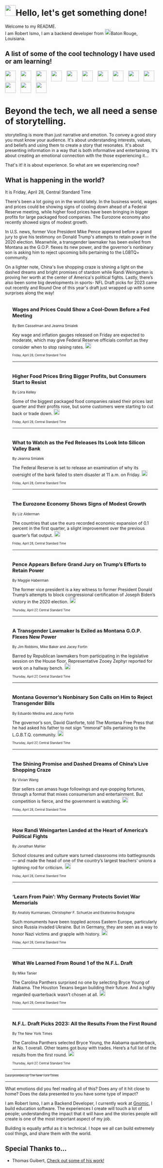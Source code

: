<h1><img src="https://emojis.slackmojis.com/emojis/images/1643514375/3493/hot-coffee.gif?1643514375" width="35"/>Hello, let's get something done!</h1>

<p>Welcome to my README.<br/>
I am Robert Ismo, I am a backend developer from <img src="https://emojis.slackmojis.com/emojis/images/1638395689/50435/moulin_rouge.png?1638395689" width="20"/>Baton Rouge, Louisiana.</p>
<h2>A list of some of the cool technology I have used or am learning!</h2>
<p>
<img src="https://emojis.slackmojis.com/emojis/images/1643516091/21142/meow_bongotap.gif?1643516091" width="35" alt="">
<img src="https://img.shields.io/badge/Favorite%20Frontend%20Framework-SvelteKit-f83903" alt="">
<img src="https://img.shields.io/badge/Second%20Favorite-Vue-40b581" alt="">
<img src="https://img.shields.io/badge/Most%20Used%20Runtime-Nodejs-78b061" alt="">
<img src="https://emojis.slackmojis.com/emojis/images/1643517416/34482/fire.gif?1643517416" width="35" alt="">
<img src="https://img.shields.io/badge/Javascript%20But%20Better-Typescript-0078ca" alt="">
<img src="https://img.shields.io/badge/Favorite%20Language-Elixir-3e244d" alt="">
<img src="https://img.shields.io/badge/Containerize%20Everything-Docker-6ac9ef" alt="">
<img src="https://emojis.slackmojis.com/emojis/images/1643514596/5999/meow_party.gif?1643514596" width="35" alt="">
<img src="https://img.shields.io/badge/API%20Love%20Language-Graphql-de32a5" alt="">
<img src="https://img.shields.io/badge/Our%20Favorite%20Version%20Controller-Git-e94f33" alt="">
<img src="https://img.shields.io/badge/Favorite%20Database-Redis-d42d1d" alt="">
<img src="https://emojis.slackmojis.com/emojis/images/1643514559/5584/deployparrot.gif?1643514559" width="35" alt="">
<img src="https://img.shields.io/badge/Container%20Interstate-RabbitMQ-f66200" alt="">
<img src="https://img.shields.io/badge/Gotta%20Learn-Kubernetes-316adf" alt="">
<img src="https://img.shields.io/badge/Really%20Mature%20Now-WASM-654fef" alt="">
<img src="https://emojis.slackmojis.com/emojis/images/1666642497/61942/dance_vibe.gif?1666642497" width="35" alt="">
<img src="https://img.shields.io/badge/For%20My%20M1-ARM64-657d96" alt="">
<img src="https://img.shields.io/badge/Loving%20This%20So%20Much-TailwindCSS-17bcb5" alt="">
<img src="https://img.shields.io/badge/Cool%20Build%20Tool-Vite-f9cb24" alt="">
<img src="https://emojis.slackmojis.com/emojis/images/1669231376/62819/working-on-it.gif?1669231376" width="35" alt="">
<img src="https://img.shields.io/badge/Fun%20and%20Easy%20Database-MongoDB-5f8c49" alt="">
<img src="https://img.shields.io/badge/JS%20Life%20Support-NPM-c73737" alt="">
<img src="https://img.shields.io/badge/I%20Liked%20It-DynamoDB-0073b9" alt="">
<img src="https://emojis.slackmojis.com/emojis/images/1643514045/46/question.gif?1643514045" width="35" alt="">
<img src="https://img.shields.io/badge/cool-React-60d6f9" alt="">
<img src="https://img.shields.io/badge/Future%20Big%20Project-Lambda-f37e00" alt="">
<img src="https://img.shields.io/badge/NPM%20But%20Better-PNPM-f1aa07" alt="">
<img src="https://emojis.slackmojis.com/emojis/images/1643514943/9662/fbwow.gif?1643514943" width="35" alt="">
<img src="https://img.shields.io/badge/First%20Language-C-662079" alt="">
<img src="https://img.shields.io/badge/Where%20I%20Deploy%20Frontend-Vercel-000000" alt="">
<img src="https://img.shields.io/badge/Who%20Does%20not%20Want%20an%20App-Swift-f9492a" alt="">
<img src="https://emojis.slackmojis.com/emojis/images/1643514058/151/javascript.png?1643514058" width="35" alt="">
<img src="https://img.shields.io/badge/cool-Python-fbd542" alt="">
<img src="https://img.shields.io/badge/Favorite%20Something-Stripe-656cdc" alt="">
<img src="https://img.shields.io/badge/Of%20Course-HTML5-ed6327" alt="">
<img src="https://emojis.slackmojis.com/emojis/images/1660415405/60731/bomb.gif?1660415405" width="35" alt="">
<img src="https://img.shields.io/badge/hate-CSS-2964ec" alt="">
<img src="https://img.shields.io/badge/Learning-CircleCI-141215" alt="">
<img src="https://img.shields.io/badge/Learning-Rust-fbbb3b" alt="">
<img src="https://emojis.slackmojis.com/emojis/images/1660415397/60712/writing-hand.gif?1660415397" width="35" alt="">
<img src="https://img.shields.io/badge/Dev%20Browser%20of%20Choice-Firefox-cc4e26" alt="">
<img src="https://img.shields.io/badge/Recoverying%20From%20Windows-UNIX-1781e3" alt="">
<img src="https://img.shields.io/badge/LOVE-LogSeq-90c1c2" alt="">
<img src="https://emojis.slackmojis.com/emojis/images/1643514066/223/kirby.gif?1643514066" width="35" alt="">
<img src="https://img.shields.io/badge/Daily%20Driver-MacOS-e6e6e8" alt="">
<img src="https://img.shields.io/badge/Git%20Server-Github-000000" alt="">
<img src="https://img.shields.io/badge/enjoyable-EC2-f17428" alt="">
<img src="https://emojis.slackmojis.com/emojis/images/1643514239/2069/excited.gif?1643514239" width="35" alt="">
</p>
<h1>Beyond the tech, we all need a sense of storytelling.</h1>
<p>storytelling is more than just narrative and emotion. To convey a good story you must know your audience. It's about understanding interests, values, and beliefs and using them to create a story that resonates. It's about presenting information in a way that is both informative and entertaining. It's about creating an emotional connection with the those experiencing it...</p>
<p>That's it! it is about experience. So what are we experiencing now?</p>
<h2>What is happening in the world?</h2>
<p>It is Friday, April 28, Central Standard Time</p>
<p>
There&#39;s been a lot going on in the world lately. In the business world, wages and prices could be showing signs of cooling down ahead of a Federal Reserve meeting, while higher food prices have been bringing in bigger profits for large packaged food companies. The Eurozone economy also recently showed signs of modest growth. 

In U.S. news, former Vice President Mike Pence appeared before a grand jury to give his testimony on Donald Trump&#39;s attempts to retain power in the 2020 election. Meanwhile, a transgender lawmaker has been exiled from Montana as the G.O.P. flexes its new power, and the governor&#39;s nonbinary son is asking him to reject upcoming bills pertaining to the LGBTQ+ community. 

On a lighter note, China&#39;s live shopping craze is shining a light on the dashed dreams and bright promises of stardom while Randi Weingarten is proving her worth at the center of America&#39;s political fights. Lastly, there’s also been some big developments in sports- NFL Draft picks for 2023 came out recently and Round One of this year&#39;s draft just wrapped up with some surprises along the way!</p>
<ol>
<img src="https://img.shields.io/badge/-business-blue" alt="">
<h3>Wages and Prices Could Show a Cool-Down Before a Fed Meeting</h3>
<sub>By Ben Casselman and Jeanna Smialek</sub>
<p>Key wage and inflation gauges released on Friday are expected to moderate, which may give Federal Reserve officials comfort as they consider when to stop raising rates.  <a href="https://nyti.ms/3neUeiQ"><img src="https://developer.nytimes.com/files/poweredby_nytimes_30b.png?v=1583354208352" height="20"></a></p>
<sub><sub>Friday, April 28, Central Standard Time</sub></sub>
<hr/>
<img src="https://img.shields.io/badge/-business-blue" alt="">
<h3>Higher Food Prices Bring Bigger Profits, but Consumers Start to Resist</h3>
<sub>By Lora Kelley</sub>
<p>Some of the biggest packaged food companies raised their prices last quarter and their profits rose, but some customers were starting to cut back or trade down.  <a href="https://nyti.ms/3neUm1O"><img src="https://developer.nytimes.com/files/poweredby_nytimes_30b.png?v=1583354208352" height="20"></a></p>
<sub><sub>Friday, April 28, Central Standard Time</sub></sub>
<hr/>
<img src="https://img.shields.io/badge/-business-blue" alt="">
<h3>What to Watch as the Fed Releases Its Look Into Silicon Valley Bank</h3>
<sub>By Jeanna Smialek</sub>
<p>The Federal Reserve is set to release an examination of why its oversight of the bank failed to stem disaster at 11 a.m. on Friday.  <a href="https://nyti.ms/3AC41mc"><img src="https://developer.nytimes.com/files/poweredby_nytimes_30b.png?v=1583354208352" height="20"></a></p>
<sub><sub>Friday, April 28, Central Standard Time</sub></sub>
<hr/>
<img src="https://img.shields.io/badge/-business-blue" alt="">
<h3>The Eurozone Economy Shows Signs of Modest Growth</h3>
<sub>By Liz Alderman</sub>
<p>The countries that use the euro recorded economic expansion of 0.1 percent in the first quarter, a slight improvement over the previous quarter’s flat output.  <a href="https://nyti.ms/442NMfc"><img src="https://developer.nytimes.com/files/poweredby_nytimes_30b.png?v=1583354208352" height="20"></a></p>
<sub><sub>Friday, April 28, Central Standard Time</sub></sub>
<hr/>
<img src="https://img.shields.io/badge/-us-blue" alt="">
<h3>Pence Appears Before Grand Jury on Trump’s Efforts to Retain Power</h3>
<sub>By Maggie Haberman</sub>
<p>The former vice president is a key witness to former President Donald Trump’s attempts to block congressional certification of Joseph Biden’s victory in the 2020 election.  <a href="https://nyti.ms/3AGGTTf"><img src="https://developer.nytimes.com/files/poweredby_nytimes_30b.png?v=1583354208352" height="20"></a></p>
<sub><sub>Thursday, April 27, Central Standard Time</sub></sub>
<hr/>
<img src="https://img.shields.io/badge/-us-blue" alt="">
<h3>A Transgender Lawmaker Is Exiled as Montana G.O.P. Flexes New Power</h3>
<sub>By Jim Robbins, Mike Baker and Jacey Fortin</sub>
<p>Barred by Republican lawmakers from participating in the legislative session on the House floor, Representative Zooey Zephyr reported for work on a hallway bench.  <a href="https://nyti.ms/3LbQ7fq"><img src="https://developer.nytimes.com/files/poweredby_nytimes_30b.png?v=1583354208352" height="20"></a></p>
<sub><sub>Thursday, April 27, Central Standard Time</sub></sub>
<hr/>
<img src="https://img.shields.io/badge/-us-blue" alt="">
<h3>Montana Governor’s Nonbinary Son Calls on Him to Reject Transgender Bills</h3>
<sub>By Eduardo Medina and Jacey Fortin</sub>
<p>The governor’s son, David Gianforte, told The Montana Free Press that he had asked his father to not sign “immoral” bills pertaining to the L.G.B.T.Q. community.  <a href="https://nyti.ms/3ABOnqQ"><img src="https://developer.nytimes.com/files/poweredby_nytimes_30b.png?v=1583354208352" height="20"></a></p>
<sub><sub>Thursday, April 27, Central Standard Time</sub></sub>
<hr/>
<img src="https://img.shields.io/badge/-business-blue" alt="">
<h3>The Shining Promise and Dashed Dreams of China’s Live Shopping Craze</h3>
<sub>By Vivian Wang</sub>
<p>Star sellers can amass huge followings and eye-popping fortunes, through a format that mixes consumerism and entertainment. But competition is fierce, and the government is watching.  <a href="https://nyti.ms/3n6MK1k"><img src="https://developer.nytimes.com/files/poweredby_nytimes_30b.png?v=1583354208352" height="20"></a></p>
<sub><sub>Friday, April 28, Central Standard Time</sub></sub>
<hr/>
<img src="https://img.shields.io/badge/-magazine-blue" alt="">
<h3>How Randi Weingarten Landed at the Heart of America’s Political Fights</h3>
<sub>By Jonathan Mahler</sub>
<p>School closures and culture wars turned classrooms into battlegrounds — and made the head of one of the country’s largest teachers’ unions a lightning rod for criticism.  <a href="https://nyti.ms/3n6MTBU"><img src="https://developer.nytimes.com/files/poweredby_nytimes_30b.png?v=1583354208352" height="20"></a></p>
<sub><sub>Friday, April 28, Central Standard Time</sub></sub>
<hr/>
<img src="https://img.shields.io/badge/-world-blue" alt="">
<h3>‘Learn From Pain’: Why Germany Protects Soviet War Memorials</h3>
<sub>By Anatoly Kurmanaev, Christopher F. Schuetze and Ekaterina Bodyagina</sub>
<p>Such monuments have been toppled across Eastern Europe, particularly since Russia invaded Ukraine. But in Germany, they are seen as a way to honor Nazi victims and grapple with history.  <a href="https://nyti.ms/3oRXMIl"><img src="https://developer.nytimes.com/files/poweredby_nytimes_30b.png?v=1583354208352" height="20"></a></p>
<sub><sub>Friday, April 28, Central Standard Time</sub></sub>
<hr/>
<img src="https://img.shields.io/badge/-sports-blue" alt="">
<h3>What We Learned From Round 1 of the N.F.L. Draft</h3>
<sub>By Mike Tanier</sub>
<p>The Carolina Panthers surprised no one by selecting Bryce Young of Alabama. The Houston Texans began building their future. And a highly regarded quarterback wasn’t chosen at all.  <a href="https://nyti.ms/3Ntmski"><img src="https://developer.nytimes.com/files/poweredby_nytimes_30b.png?v=1583354208352" height="20"></a></p>
<sub><sub>Friday, April 28, Central Standard Time</sub></sub>
<hr/>
<img src="https://img.shields.io/badge/-sports-blue" alt="">
<h3>N.F.L. Draft Picks 2023: All the Results From the First Round</h3>
<sub>By The New York Times</sub>
<p>The Carolina Panthers selected Bryce Young, the Alabama quarterback, at No. 1 overall. Other teams got busy with trades. Here’s a full list of the results from the first round.  <a href="https://nyti.ms/3Nk154U"><img src="https://developer.nytimes.com/files/poweredby_nytimes_30b.png?v=1583354208352" height="20"></a></p>
<sub><sub>Thursday, April 27, Central Standard Time</sub></sub>
<hr/>
</ol>
<a href="https://developer.nytimes.com"><sub><sub>Data provided by The New York Times</sub></sub></a>
<hr/>
<p>What emotions did you feel reading all of this? Does any of it hit close to home? Does the data presented to you have some type of impact?</p>
<p>I am Robert Ismo, I am a Backend Developer, I currently work at <a href="https://gnomic.education/">Gnomic</a>, I build education software. The experiences I create will touch a lot of people; understanding the impact that it will have and the stories people will create is one of the most important aspect of my job.</p>
<p>Building is equally artful as it is technical. I hope we all can build extremely cool things, and share them with the world.</p>
<h2>Special Thanks to...</h2>
<ul>
<li>Thomas Guibert, <a href="https://github.com/thmsgbrt/thmsgbrt">Check out some of his work!</a></li>
</ul>